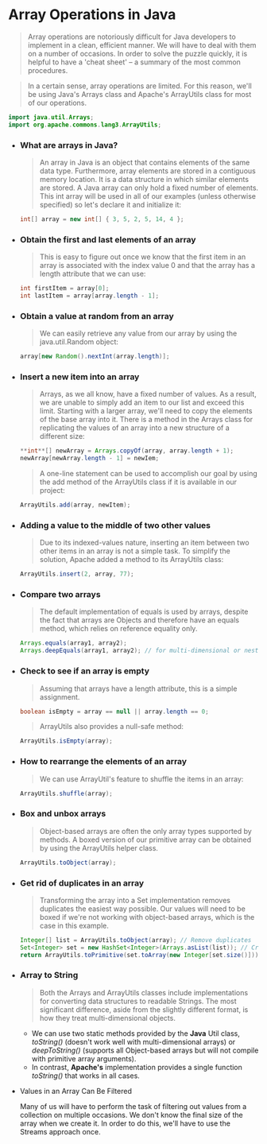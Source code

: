 # **Array Operations in Java**

> Array operations are notoriously difficult for Java developers to implement in a clean, efficient manner. We will have to deal with them on a number of occasions. In order to solve the puzzle quickly, it is helpful to have a 'cheat sheet' – a summary of the most common procedures.

> In a certain sense, array operations are limited. For this reason, we'll be using Java's Arrays class and Apache's ArrayUtils class for most of our operations.

```java
import java.util.Arrays;
import org.apache.commons.lang3.ArrayUtils;
```

- ### What are arrays in Java?

    > An array in Java is an object that contains elements of the same data type. Furthermore, array elements are stored in a contiguous memory location. It is a data structure in which similar elements are stored. A Java array can only hold a fixed number of elements. This int array will be used in all of our examples (unless otherwise specified) so let's declare it and initialize it:

    ```java
    int[] array = new int[] { 3, 5, 2, 5, 14, 4 };
    ```

- ### **Obtain the first and last elements of an array**

    > This is easy to figure out once we know that the first item in an array is associated with the index value 0 and that the array has a length attribute that we can use:

    ```java
    int firstItem = array[0];
    int lastItem = array[array.length - 1];
    ```

- ### **Obtain a value at random from an array**

    > We can easily retrieve any value from our array by using the java.util.Random object:

    ```java
    array[new Random().nextInt(array.length)];
    ```

- ### **Insert a new item into an array**

    > Arrays, as we all know, have a fixed number of values. As a result, we are unable to simply add an item to our list and exceed this limit. Starting with a larger array, we'll need to copy the elements of the base array into it. There is a method in the Arrays class for replicating the values of an array into a new structure of a different size:

    ```java
    **int**[] newArray = Arrays.copyOf(array, array.length + 1);
    newArray[newArray.length - 1] = newIem;
    ```

    > A one-line statement can be used to accomplish our goal by using the add method of the ArrayUtils class if it is available in our project:

    ```java
    ArrayUtils.add(array, newItem);
    ```

- ### **Adding a value to the middle of two other values**

    > Due to its indexed-values nature, inserting an item between two other items in an array is not a simple task. To simplify the solution, Apache added a method to its ArrayUtils class:

    ```java
    ArrayUtils.insert(2, array, 77);
    ```

- ### **Compare two arrays**

    > The default implementation of equals is used by arrays, despite the fact that arrays are Objects and therefore have an equals method, which relies on reference equality only.

    ```java
    Arrays.equals(array1, array2);
    Arrays.deepEquals(array1, array2); // for multi-dimensional or nested arrays
    ```

- ### **Check to see if an array is empty**

    > Assuming that arrays have a length attribute, this is a simple assignment.

    ```java
    boolean isEmpty = array == null || array.length == 0;
    ```

    > ArrayUtils also provides a null-safe method:

    ```java
    ArrayUtils.isEmpty(array);
    ```

- ### **How to rearrange the elements of an array**

    > We can use ArrayUtil's feature to shuffle the items in an array:

    ```java
    ArrayUtils.shuffle(array);
    ```

- ### **Box and unbox arrays**

    > Object-based arrays are often the only array types supported by methods. A boxed version of our primitive array can be obtained by using the ArrayUtils helper class.

    ```java
    ArrayUtils.toObject(array);
    ```

- ### **Get rid of duplicates in an array**

    > Transforming the array into a Set implementation removes duplicates the easiest way possible. Our values will need to be boxed if we're not working with object-based arrays, which is the case in this example.

    ```java
    Integer[] list = ArrayUtils.toObject(array); // Remove duplicates
    Set<Integer> set = new HashSet<Integer>(Arrays.asList(list)); // Create array and unbox
    return ArrayUtils.toPrimitive(set.toArray(new Integer[set.size()]));
    ```

- ### **Array to String**

    > Both the Arrays and ArrayUtils classes include implementations for converting data structures to readable Strings. The most significant difference, aside from the slightly different format, is how they treat multi-dimensional objects.

    - We can use two static methods provided by the **Java** Util class, *toString()* (doesn't work well with multi-dimensional arrays) or *deepToString()* (supports all Object-based arrays but will not compile with primitive array arguments).
    - In contrast, **Apache's** implementation provides a single function *toString()* that works in all cases.
- Values in an Array Can Be Filtered

    Many of us will have to perform the task of filtering out values from a collection on multiple occasions. We don't know the final size of the array when we create it. In order to do this, we'll have to use the Streams approach once.
